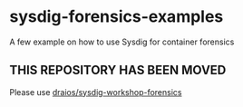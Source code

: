 # sysdig-forensics-examples
A few example on how to use Sysdig for container forensics

## THIS REPOSITORY HAS BEEN MOVED

Please use [draios/sysdig-workshop-forensics](https://github.com/draios/sysdig-workshop-forensics)
